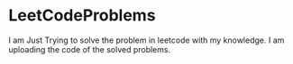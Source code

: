 # LeetCodeProblems
I am Just Trying to solve the problem in leetcode with my knowledge.
I am uploading the code of the solved problems.
